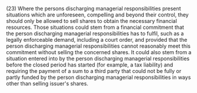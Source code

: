 (23) Where the persons discharging managerial responsibilities present situations which are unforeseen, compelling and beyond their control, they should only be allowed to sell shares to obtain the necessary financial resources. Those situations could stem from a financial commitment that the person discharging managerial responsibilities has to fulfil, such as a legally enforceable demand, including a court order, and provided that the person discharging managerial responsibilities cannot reasonably meet this commitment without selling the concerned shares. It could also stem from a situation entered into by the person discharging managerial responsibilities before the closed period has started (for example, a tax liability) and requiring the payment of a sum to a third party that could not be fully or partly funded by the person discharging managerial responsibilities in ways other than selling issuer's shares.
